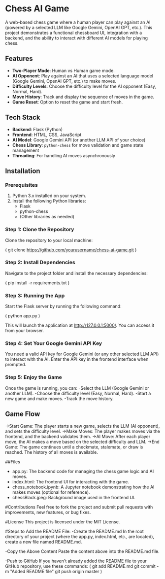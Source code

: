# Chess AI Game

A web-based chess game where a human player can play against an AI (powered by a selected LLM like Google Gemini, OpenAI GPT, etc.). This project demonstrates a functional chessboard UI, integration with a backend, and the ability to interact with different AI models for playing chess.

## Features

- **Two-Player Mode**: Human vs Human game mode.
- **AI Opponent**: Play against an AI that uses a selected language model (Google Gemini, OpenAI GPT, etc.) to make moves.
- **Difficulty Levels**: Choose the difficulty level for the AI opponent (Easy, Normal, Hard).
- **Move History**: Track and display the sequence of moves in the game.
- **Game Reset**: Option to reset the game and start fresh.

## Tech Stack

- **Backend**: Flask (Python)
- **Frontend**: HTML, CSS, JavaScript
- **AI Model**: Google Gemini API (or another LLM API of your choice)
- **Chess Library**: `python-chess` for move validation and game state management
- **Threading**: For handling AI moves asynchronously

## Installation

### Prerequisites

1. Python 3.x installed on your system.
2. Install the following Python libraries:
    - Flask
    - python-chess
    - (Other libraries as needed)

### Step 1: Clone the Repository

Clone the repository to your local machine:

(
git clone https://github.com/yourusername/chess-ai-game.git
)

### Step 2: Install Dependencies
Navigate to the project folder and install the necessary dependencies:

(
pip install -r requirements.txt
)

### Step 3: Running the App
Start the Flask server by running the following command:

(
python app.py
)

This will launch the application at http://127.0.0.1:5000/. You can access it from your browser.

### Step 4: Set Your Google Gemini API Key
You need a valid API key for Google Gemini (or any other selected LLM API) to interact with the AI. Enter the API key in the frontend interface when prompted.

### Step 5: Enjoy the Game
Once the game is running, you can:
-Select the LLM (Google Gemini or another LLM).
-Choose the difficulty level (Easy, Normal, Hard).
-Start a new game and make moves.
-Track the move history.

## Game Flow
->Start Game: The player starts a new game, selects the LLM (AI opponent), and sets the difficulty level.
->Make Moves: The player makes moves via the frontend, and the backend validates them.
->AI Move: After each player move, the AI makes a move based on the selected difficulty and LLM.
->End Game: The game continues until a checkmate, stalemate, or draw is reached. The history of all moves is available.

##Files
- app.py: The backend code for managing the chess game logic and AI moves.
- index.html: The frontend UI for interacting with the game.
- chess_notebook.ipynb: A Jupyter notebook demonstrating how the AI makes moves (optional for reference).
- chessBlack.jpeg: Background image used in the frontend UI.

#Contributions
Feel free to fork the project and submit pull requests with improvements, new features, or bug fixes.

#License
This project is licensed under the MIT License.

#Steps to Add the README File:
-Create the README.md
In the root directory of your project (where the app.py, index.html, etc., are located), create a new file named README.md.

-Copy the Above Content
Paste the content above into the README.md file.

-Push to GitHub
If you haven't already added the README file to your GitHub repository, use these commands:
(
git add README.md
git commit -m "Added README file"
git push origin master
)
